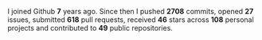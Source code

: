 
I joined Github **7** years ago. Since then I pushed **2708** commits, opened **27** issues, submitted **618** pull requests, received **46** stars across **108** personal projects and contributed to **49** public repositories.
